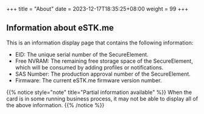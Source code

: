 +++
title = "About"
date =  2023-12-17T18:35:25+08:00
weight = 99
+++

## Information about eSTK.me

This is an information display page that contains the following information:

- EID: The unique serial number of the SecureElement.
- Free NVRAM: The remaining free storage space of the SecureElement, which will be consumed by adding profiles or notifications.
- SAS Number: The production approval number of the SecureElement.
- Firmware: The current eSTK.me firmware version number.

{{% notice style="note" title="Partial information available" %}}
When the card is in some running business process, it may not be able to display all of the above information.
{{% /notice %}}
